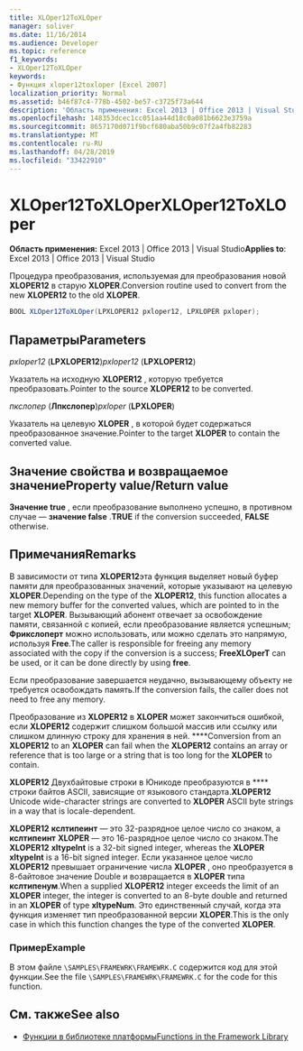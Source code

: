 ```yaml
---
title: XLOper12ToXLOper
manager: soliver
ms.date: 11/16/2014
ms.audience: Developer
ms.topic: reference
f1_keywords:
- XLOper12ToXLOper
keywords:
- Функция xloper12toxloper [Excel 2007]
localization_priority: Normal
ms.assetid: b46f87c4-778b-4502-be57-c3725f73a644
description: 'Область применения: Excel 2013 | Office 2013 | Visual Studio'
ms.openlocfilehash: 148353dcec1cc051aa44d18c0a081b6623e3759a
ms.sourcegitcommit: 8657170d071f9bcf680aba50b9c07f2a4fb82283
ms.translationtype: MT
ms.contentlocale: ru-RU
ms.lasthandoff: 04/28/2019
ms.locfileid: "33422910"
---
```

# <a name="xloper12toxloper"></a><span data-ttu-id="99a15-104">XLOper12ToXLOper</span><span class="sxs-lookup"><span data-stu-id="99a15-104">XLOper12ToXLOper</span></span>

<span data-ttu-id="99a15-105">**Область применения:** Excel 2013 | Office 2013 | Visual Studio</span><span class="sxs-lookup"><span data-stu-id="99a15-105">**Applies to**: Excel 2013 | Office 2013 | Visual Studio</span></span> 
  
<span data-ttu-id="99a15-106">Процедура преобразования, используемая для преобразования новой **XLOPER12** в старую **XLOPER**.</span><span class="sxs-lookup"><span data-stu-id="99a15-106">Conversion routine used to convert from the new **XLOPER12** to the old **XLOPER**.</span></span>
  
```cs
BOOL XLOper12ToXLOper(LPXLOPER12 pxloper12, LPXLOPER pxloper);
```

## <a name="parameters"></a><span data-ttu-id="99a15-107">Параметры</span><span class="sxs-lookup"><span data-stu-id="99a15-107">Parameters</span></span>

<span data-ttu-id="99a15-108">_pxloper12_ (**LPXLOPER12**)</span><span class="sxs-lookup"><span data-stu-id="99a15-108">_pxloper12_ (**LPXLOPER12**)</span></span>
  
<span data-ttu-id="99a15-109">Указатель на исходную **XLOPER12** , которую требуется преобразовать.</span><span class="sxs-lookup"><span data-stu-id="99a15-109">Pointer to the source **XLOPER12** to be converted.</span></span> 
  
<span data-ttu-id="99a15-110">_пкслопер_ (**Лпкслопер**)</span><span class="sxs-lookup"><span data-stu-id="99a15-110">_pxloper_ (**LPXLOPER**)</span></span>
  
<span data-ttu-id="99a15-111">Указатель на целевую **XLOPER** , в которой будет содержаться преобразованное значение.</span><span class="sxs-lookup"><span data-stu-id="99a15-111">Pointer to the target **XLOPER** to contain the converted value.</span></span> 
  
## <a name="property-valuereturn-value"></a><span data-ttu-id="99a15-112">Значение свойства и возвращаемое значение</span><span class="sxs-lookup"><span data-stu-id="99a15-112">Property value/Return value</span></span>

<span data-ttu-id="99a15-113">**Значение true** , если преобразование выполнено успешно, в противном случае — **значение false** .</span><span class="sxs-lookup"><span data-stu-id="99a15-113">**TRUE** if the conversion succeeded, **FALSE** otherwise.</span></span> 
  
## <a name="remarks"></a><span data-ttu-id="99a15-114">Примечания</span><span class="sxs-lookup"><span data-stu-id="99a15-114">Remarks</span></span>

<span data-ttu-id="99a15-115">В зависимости от типа **XLOPER12**эта функция выделяет новый буфер памяти для преобразованных значений, которые указывают на целевую **XLOPER**.</span><span class="sxs-lookup"><span data-stu-id="99a15-115">Depending on the type of the **XLOPER12**, this function allocates a new memory buffer for the converted values, which are pointed to in the target **XLOPER**.</span></span> <span data-ttu-id="99a15-116">Вызывающий абонент отвечает за освобождение памяти, связанной с копией, если преобразование является успешным; **Фрикслоперт** можно использовать, или можно сделать это напрямую, используя **Free**.</span><span class="sxs-lookup"><span data-stu-id="99a15-116">The caller is responsible for freeing any memory associated with the copy if the conversion is a success; **FreeXLOperT** can be used, or it can be done directly by using **free**.</span></span>
  
<span data-ttu-id="99a15-117">Если преобразование завершается неудачно, вызывающему объекту не требуется освобождать память.</span><span class="sxs-lookup"><span data-stu-id="99a15-117">If the conversion fails, the caller does not need to free any memory.</span></span>
  
<span data-ttu-id="99a15-118">Преобразование из **XLOPER12** в **XLOPER** может закончиться ошибкой, если **XLOPER12** содержит слишком большой массив или ссылку или слишком длинную строку для хранения в ней. \*\*\*\*</span><span class="sxs-lookup"><span data-stu-id="99a15-118">Conversion from an **XLOPER12** to an **XLOPER** can fail when the **XLOPER12** contains an array or reference that is too large or a string that is too long for the **XLOPER** to contain.</span></span> 
  
<span data-ttu-id="99a15-119">**XLOPER12** Двухбайтовые строки в Юникоде преобразуются в \*\*\*\* строки байтов ASCII, зависящие от языкового стандарта.</span><span class="sxs-lookup"><span data-stu-id="99a15-119">**XLOPER12** Unicode wide-character strings are converted to **XLOPER** ASCII byte strings in a way that is locale-dependent.</span></span> 
  
<span data-ttu-id="99a15-120">**XLOPER12** **кслтипеинт** — это 32-разрядное целое число со знаком, а **кслтипеинт** **XLOPER** — это 16-разрядное целое число со знаком.</span><span class="sxs-lookup"><span data-stu-id="99a15-120">The **XLOPER12** **xltypeInt** is a 32-bit signed integer, whereas the **XLOPER** **xltypeInt** is a 16-bit signed integer.</span></span> <span data-ttu-id="99a15-121">Если указанное целое число **XLOPER12** превышает ограничение числа **XLOPER** , оно преобразуется в 8-байтовое значение Double и возвращается в **XLOPER** типа **кслтипенум**.</span><span class="sxs-lookup"><span data-stu-id="99a15-121">When a supplied **XLOPER12** integer exceeds the limit of an **XLOPER** integer, the integer is converted to an 8-byte double and returned in an **XLOPER** of type **xltypeNum**.</span></span> <span data-ttu-id="99a15-122">Это единственный случай, когда эта функция изменяет тип преобразованной версии **XLOPER**.</span><span class="sxs-lookup"><span data-stu-id="99a15-122">This is the only case in which this function changes the type of the converted **XLOPER**.</span></span>
  
### <a name="example"></a><span data-ttu-id="99a15-123">Пример</span><span class="sxs-lookup"><span data-stu-id="99a15-123">Example</span></span>

<span data-ttu-id="99a15-124">В этом файле `\SAMPLES\FRAMEWRK\FRAMEWRK.C` содержится код для этой функции.</span><span class="sxs-lookup"><span data-stu-id="99a15-124">See the file  `\SAMPLES\FRAMEWRK\FRAMEWRK.C` for the code for this function.</span></span> 
  
## <a name="see-also"></a><span data-ttu-id="99a15-125">См. также</span><span class="sxs-lookup"><span data-stu-id="99a15-125">See also</span></span>

- [<span data-ttu-id="99a15-126">Функции в библиотеке платформы</span><span class="sxs-lookup"><span data-stu-id="99a15-126">Functions in the Framework Library</span></span>](functions-in-the-framework-library.md)

